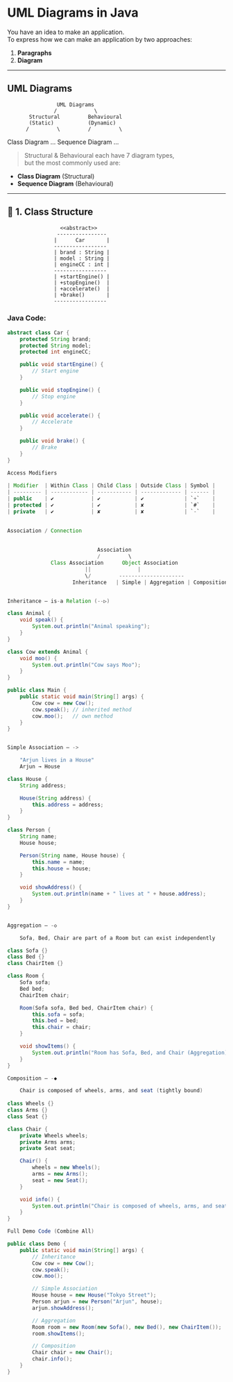 # UML Diagrams in Java

You have an idea to make an application.  
To express how we can make an application by two approaches:
1. **Paragraphs**
2. **Diagram**

---

## UML Diagrams  
                    UML Diagrams
                   /            \
           Structural         Behavioural
           (Static)           (Dynamic)
          /         \         /         \
Class Diagram   ...   Sequence Diagram ...


> Structural & Behavioural each have 7 diagram types,  
> but the most commonly used are:
- **Class Diagram** (Structural)
- **Sequence Diagram** (Behavioural)

---

## 🎯 1. Class Structure

                     <<abstract>>
                    ----------------
                   |      Car       |
                   -----------------
                   | brand : String |
                   | model : String |
                   | engineCC : int |
                   -----------------
                   | +startEngine() |
                   | +stopEngine()  |
                   | +accelerate()  |
                   | +brake()       |
                   -----------------


### Java Code:
```java
abstract class Car {
    protected String brand;
    protected String model;
    protected int engineCC;

    public void startEngine() {
        // Start engine
    }

    public void stopEngine() {
        // Stop engine
    }

    public void accelerate() {
        // Accelerate
    }

    public void brake() {
        // Brake
    }
}

Access Modifiers
                            
| Modifier  | Within Class | Child Class | Outside Class | Symbol |
| --------- | ------------ | ----------- | ------------- | ------ |
| public    | ✔            | ✔           | ✔             | `+`    |
| protected | ✔            | ✔           | ✘             | `#`    |
| private   | ✔            | ✘           | ✘             | `-`    |

                    
Association / Connection
                    
                    
                             Association
                             /         \
              Class Association      Object Association
                         ||               |
                         \/         ---------------------
                     Inheritance   | Simple | Aggregation | Composition |


Inheritance — is-a Relation (--▷)

class Animal {
    void speak() {
        System.out.println("Animal speaking");
    }
}

class Cow extends Animal {
    void moo() {
        System.out.println("Cow says Moo");
    }
}

public class Main {
    public static void main(String[] args) {
        Cow cow = new Cow();
        cow.speak(); // inherited method
        cow.moo();   // own method
    }
}


Simple Association — ->

    "Arjun lives in a House"
    Arjun → House

class House {
    String address;

    House(String address) {
        this.address = address;
    }
}

class Person {
    String name;
    House house;

    Person(String name, House house) {
        this.name = name;
        this.house = house;
    }

    void showAddress() {
        System.out.println(name + " lives at " + house.address);
    }
}


Aggregation — -◇

    Sofa, Bed, Chair are part of a Room but can exist independently

class Sofa {}
class Bed {}
class ChairItem {}

class Room {
    Sofa sofa;
    Bed bed;
    ChairItem chair;

    Room(Sofa sofa, Bed bed, ChairItem chair) {
        this.sofa = sofa;
        this.bed = bed;
        this.chair = chair;
    }

    void showItems() {
        System.out.println("Room has Sofa, Bed, and Chair (Aggregation).");
    }
}

Composition — -◆

    Chair is composed of wheels, arms, and seat (tightly bound)
    
class Wheels {}
class Arms {}
class Seat {}

class Chair {
    private Wheels wheels;
    private Arms arms;
    private Seat seat;

    Chair() {
        wheels = new Wheels();
        arms = new Arms();
        seat = new Seat();
    }

    void info() {
        System.out.println("Chair is composed of wheels, arms, and seat (Composition).");
    }
}

Full Demo Code (Combine All)

public class Demo {
    public static void main(String[] args) {
        // Inheritance
        Cow cow = new Cow();
        cow.speak();
        cow.moo();

        // Simple Association
        House house = new House("Tokyo Street");
        Person arjun = new Person("Arjun", house);
        arjun.showAddress();

        // Aggregation
        Room room = new Room(new Sofa(), new Bed(), new ChairItem());
        room.showItems();

        // Composition
        Chair chair = new Chair();
        chair.info();
    }
}

